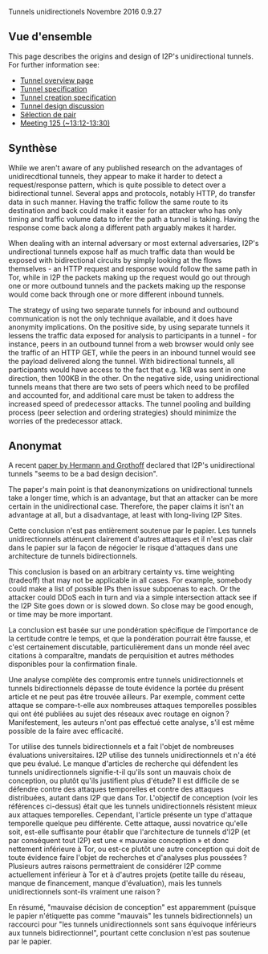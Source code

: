  Tunnels
unidirectionels Novembre 2016 0.9.27 

## Vue d'ensemble

This page describes the origins and design of I2P\'s unidirectional
tunnels. For further information see:

- [Tunnel overview
 page]()
- [Tunnel
 specification]()
- [Tunnel creation
 specification]()
- [Tunnel design
 discussion]()
- [Sélection de
 pair]()
- [Meeting 125
 (\~13:12-13:30)]()

## Synthèse

While we aren\'t aware of any published research on the advantages of
unidirecdtional tunnels, they appear to make it harder to detect a
request/response pattern, which is quite possible to detect over a
bidirectional tunnel. Several apps and protocols, notably HTTP, do
transfer data in such manner. Having the traffic follow the same route
to its destination and back could make it easier for an attacker who has
only timing and traffic volume data to infer the path a tunnel is
taking. Having the response come back along a different path arguably
makes it harder.

When dealing with an internal adversary or most external adversaries,
I2P\'s undirectional tunnels expose half as much traffic data than would
be exposed with bidirectional circuits by simply looking at the flows
themselves - an HTTP request and response would follow the same path in
Tor, while in I2P the packets making up the request would go out through
one or more outbound tunnels and the packets making up the response
would come back through one or more different inbound tunnels.

The strategy of using two separate tunnels for inbound and outbound
communication is not the only technique available, and it does have
anonymity implications. On the positive side, by using separate tunnels
it lessens the traffic data exposed for analysis to participants in a
tunnel - for instance, peers in an outbound tunnel from a web browser
would only see the traffic of an HTTP GET, while the peers in an inbound
tunnel would see the payload delivered along the tunnel. With
bidirectional tunnels, all participants would have access to the fact
that e.g. 1KB was sent in one direction, then 100KB in the other. On the
negative side, using unidirectional tunnels means that there are two
sets of peers which need to be profiled and accounted for, and
additional care must be taken to address the increased speed of
predecessor attacks. The tunnel pooling and building process (peer
selection and ordering strategies) should minimize the worries of the
predecessor attack.

## Anonymat

A recent [paper by Hermann and Grothoff]() declared
that I2P\'s unidirectional tunnels \"seems to be a bad design
decision\".

The paper\'s main point is that deanonymizations on unidirectional
tunnels take a longer time, which is an advantage, but that an attacker
can be more certain in the unidirectional case. Therefore, the paper
claims it isn\'t an advantage at all, but a disadvantage, at least with
long-living I2P Sites.

Cette conclusion n'est pas entièrement soutenue par le papier. Les
tunnels unidirectionnels atténuent clairement d'autres attaques et il
n'est pas clair dans le papier sur la façon de négocier le risque
d'attaques dans une architecture de tunnels bidirectionnels.

This conclusion is based on an arbitrary certainty vs. time weighting
(tradeoff) that may not be applicable in all cases. For example,
somebody could make a list of possible IPs then issue subpoenas to each.
Or the attacker could DDoS each in turn and via a simple intersection
attack see if the I2P Site goes down or is slowed down. So close may be
good enough, or time may be more important.

La conclusion est basée sur une pondération spécifique de l'importance
de la certitude contre le temps, et que la pondération pourrait être
fausse, et c'est certainement discutable, particulièrement dans un monde
réel avec citations à comparaître, mandats de perquisition et autres
méthodes disponibles pour la confirmation finale.

Une analyse complète des compromis entre tunnels unidirectionnels et
tunnels bidirectionnels dépasse de toute évidence la portée du présent
article et ne peut pas être trouvée ailleurs. Par exemple, comment cette
attaque se compare-t-elle aux nombreuses attaques temporelles possibles
qui ont été publiées au sujet des réseaux avec routage en oignon ?
Manifestement, les auteurs n'ont pas effectué cette analyse, s'il est
même possible de la faire avec efficacité.

Tor utilise des tunnels bidirectionnels et a fait l'objet de nombreuses
évaluations universitaires. I2P utilise des tunnels unidirectionnels et
n'a été que peu évalué. Le manque d'articles de recherche qui défendent
les tunnels unidirectionnels signifie-t-il qu'ils sont un mauvais choix
de conception, ou plutôt qu'ils justifient plus d'étude? Il est
difficile de se défendre contre des attaques temporelles et contre des
attaques distribuées, autant dans I2P que dans Tor. L'objectif de
conception (voir les références ci-dessus) était que les tunnels
unidirectionnels résistent mieux aux attaques temporelles. Cependant,
l'article présente un type d'attaque temporelle quelque peu différente.
Cette attaque, aussi novatrice qu'elle soit, est-elle suffisante pour
établir que l'architecture de tunnels d'I2P (et par conséquent tout I2P)
est une « mauvaise conception » et donc nettement inférieure à Tor, ou
est-ce plutôt une autre conception qui doit de toute évidence faire
l'objet de recherches et d'analyses plus poussées ? Plusieurs autres
raisons permettraient de considérer I2P comme actuellement inférieur à
Tor et à d'autres projets (petite taille du réseau, manque de
financement, manque d'évaluation), mais les tunnels unidirectionnels
sont-ils vraiment une raison ?

En résumé, \"mauvaise décision de conception\" est apparemment (puisque
le papier n'étiquette pas comme \"mauvais\" les tunnels bidirectionnels)
un raccourci pour \"les tunnels unidirectionnels sont sans équivoque
inférieurs aux tunnels bidirectionnel\", pourtant cette conclusion n'est
pas soutenue par le papier.


